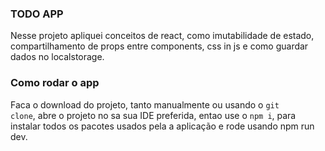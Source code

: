 ### TODO APP

Nesse projeto apliquei conceitos de react, como imutabilidade de estado, compartilhamento de props entre components, css in js e como guardar dados no localstorage.

### Como rodar o app

Faca o download do projeto, tanto manualmente ou usando o <code>git clone</code>, abre o projeto no sa sua IDE preferida, entao use o <code>npm i</code>, para instalar todos os pacotes usados pela a aplicação e rode usando npm run dev.